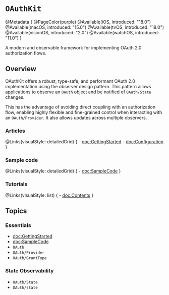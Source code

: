 # ``OAuthKit``
@Metadata {
    @PageColor(purple)
    @Available(iOS, introduced: "18.0")
    @Available(macOS, introduced: "15.0")
    @Available(tvOS, introduced: "18.0")
    @Available(visionOS, introduced: "2.0")
    @Available(watchOS, introduced: "11.0")
}

A modern and observable framework for implementing OAuth 2.0 authorization flows.

## Overview

OAuthKit offers a robust, type-safe, and performant OAuth 2.0 implementation using the observer design pattern. This pattern allows applications to observe an ``OAuth`` object and be notified of ``OAuth/State`` changes. 

This has the advantage of avoiding direct coupling with an authorization flow, enabling highly flexible and fine-grained control when interacting with an ``OAuth/Provider``. It also allows updates across multiple observers.

### Articles

@Links(visualStyle: detailedGrid) {
    - <doc:GettingStarted>
    - <doc:Configuration>
}

### Sample code

@Links(visualStyle: detailedGrid) {
    - <doc:SampleCode>
}

### Tutorials

@Links(visualStyle: list) {
    - <doc:Contents>
}

## Topics

### Essentials

- <doc:GettingStarted>
- <doc:SampleCode>
- ``OAuth``
- ``OAuth/Provider``
- ``OAuth/GrantType``

### State Observability
- ``OAuth/State``
- ``OAuth/state``
